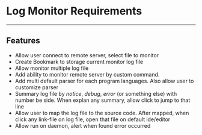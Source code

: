 Log Monitor Requirements
===================
----------

Features
-------------

- Allow user connect to remote server, select file to monitor
- Create Bookmark to storage current monitor log file
- Allow monitor multiple log file
- Add ability to monitor remote server by custom command.
- Add multi default parser for each program languages. Also allow user to customize parser
- Summary log file by *notice*, *debug*, *error* (or something else) with number be side. When explan any summary, allow click to jump to that line
- Allow user to map the log file to the source code. After mapped, when click any link-file on log file, open that file on default ide/editor
- Allow run on daemon, alert when found error occurred
